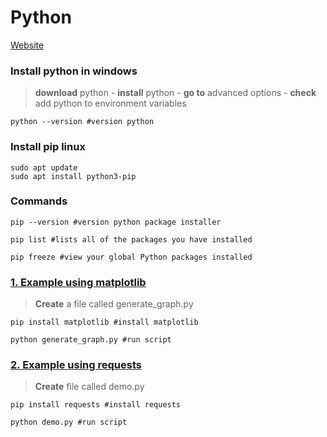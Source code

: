 # Python
[Website](https://www.python.org/)

### Install python in windows

>**download** python -  **install** python - **go to** advanced options - **check** add python to environment variables

```console 
python --version #version python
``` 


 ### Install pip  linux

```console 
sudo apt update
sudo apt install python3-pip
``` 

 
### Commands

```console 
pip --version #version python package installer
``` 
```console 
pip list #lists all of the packages you have installed
``` 
```console 
pip freeze #view your global Python packages installed
``` 


### [1. Example using matplotlib](https://github.com/Darman1987/Python/tree/2.requests) 
>**Create** a file called generate_graph.py

```console 
pip install matplotlib #install matplotlib
``` 
```console 
python generate_graph.py #run script
``` 

### [2. Example using requests]()
>**Create** file called demo.py

```console 
pip install requests #install requests
``` 
```console 
python demo.py #run script
``` 








